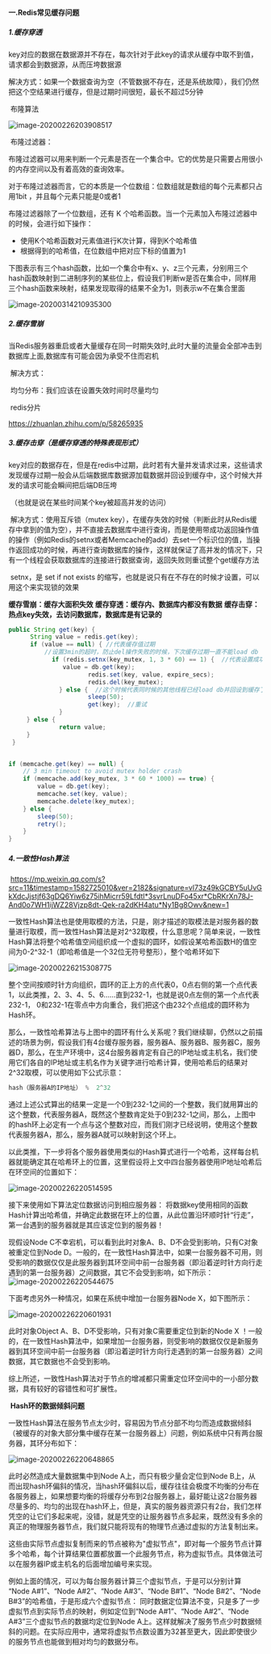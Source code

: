 #### 一.Redis常见缓存问题

##### 1.缓存穿透

​	key对应的数据在数据源并不存在，每次针对于此key的请求从缓存中取不到值，请求都会到数据源，从而压垮数据源

​	解决方式：如果一个数据查询为空（不管数据不存在，还是系统故障），我们仍然把这个空结果进行缓存，但是过期时间很短，最长不超过5分钟

​	布隆算法

![image-20200226203908517](%E4%B8%80.Redis%E5%B8%B8%E8%A7%81%E7%BC%93%E5%AD%98%E9%97%AE%E9%A2%98.assets/image-20200226203908517.png)

​	布隆过滤器：

​		布隆过滤器可以用来判断一个元素是否在一个集合中。它的优势是只需要占用很小的内存空间以及有着高效的查询效率。

对于布隆过滤器而言，它的本质是一个位数组：位数组就是数组的每个元素都只占用1bit ，并且每个元素只能是0或者1

布隆过滤器除了一个位数组，还有 K 个哈希函数。当一个元素加入布隆过滤器中的时候，会进行如下操作：

- 使用K个哈希函数对元素值进行K次计算，得到K个哈希值
- 根据得到的哈希值，在位数组中把对应下标的值置为1

下图表示有三个hash函数，比如一个集合中有x、y、z三个元素，分别用三个hash函数映射到二进制序列的某些位上，假设我们判断w是否在集合中，同样用三个hash函数来映射，结果发现取得的结果不全为1，则表示w不在集合里面

![image-20200314210935300](%E4%B8%80.Redis%E5%B8%B8%E8%A7%81%E7%BC%93%E5%AD%98%E9%97%AE%E9%A2%98.assets/image-20200314210935300.png)





##### 2.缓存雪崩

​	当Redis服务器重启或者大量缓存在同一时期失效时,此时大量的流量会全部冲击到数据库上面,数据库有可能会因为承受不住而宕机

​	解决方式：

​		均匀分布：我们应该在设置失效时间时尽量均匀

​		redis分片

https://zhuanlan.zhihu.com/p/58265935

##### 3.缓存击穿（是缓存穿透的特殊表现形式）

​	key对应的数据存在，但是在redis中过期，此时若有大量并发请求过来，这些请求发现缓存过期一般会从后端数据库数据源加载数据并回设到缓存中，这个时候大并发的请求可能会瞬间把后端DB压垮

​	（也就是说在某些时间某个key被超高并发的访问）

​	解决方式：使用互斥锁（mutex  key），在缓存失效的时候（判断此时从Redis缓存中拿到的值为空），并不直接去数据库中进行查询，而是使用带成功返回操作值的操作（例如Redis的setnx或者Memcache的add）去set一个标识位的值，当操作返回成功的时候，再进行查询数据库的操作，这样就保证了高并发的情况下，只有一个线程会获取数据库的连接进行数据查询，返回失败则重试整个get缓存方法

​	setnx，是  set if  not exists 的缩写，也就是说只有在不存在的时候才设置，可以用这个来实现锁的效果

**缓存雪崩：缓存大面积失效**
**缓存穿透：缓存内、数据库内都没有数据**
**缓存击穿：热点key失效，去访问数据库，数据库是有记录的**

```java
public String get(key) {
      String value = redis.get(key);
      if (value == null) { //代表缓存值过期
          //设置3min的超时，防止del操作失败的时候，下次缓存过期一直不能load db
      		if (redis.setnx(key_mutex, 1, 3 * 60) == 1) {  //代表设置成功
               value = db.get(key);
                      redis.set(key, value, expire_secs);
                      redis.del(key_mutex);
              } else {  //这个时候代表同时候的其他线程已经load db并回设到缓存了，这时候重试获取缓存值即可
                      sleep(50);
                      get(key);  //重试
              }
     } else {
              return value;      
     }
 }
```

```java

if (memcache.get(key) == null) {  
    // 3 min timeout to avoid mutex holder crash  
    if (memcache.add(key_mutex, 3 * 60 * 1000) == true) {  
        value = db.get(key);  
        memcache.set(key, value);  
        memcache.delete(key_mutex);  
    } else {  
        sleep(50);  
        retry();  
    }  
}
```

##### 4.一致性Hash算法

​	https://mp.weixin.qq.com/s?src=11&timestamp=1582725010&ver=2182&signature=vl73z49kGCBY5uUvGkXdcJjstjf63gDQ6Yiw6z75ihMicrr59Lfdtl*3svrLnuDFo45xr*CbRKrXn78J-And0o7WH1ijWZ28Vjzp8dt-Qek-ra2dKH4atu*Ny1Bg8Owv&new=1

一致性Hash算法也是使用取模的方法，只是，刚才描述的取模法是对服务器的数量进行取模，而一致性Hash算法是对2^32取模，什么意思呢？简单来说，一致性Hash算法将整个哈希值空间组织成一个虚拟的圆环，如假设某哈希函数H的值空间为0-2^32-1（即哈希值是一个32位无符号整形），整个哈希环如下

![image-20200226215308775](%E4%B8%80.Redis%E5%B8%B8%E8%A7%81%E7%BC%93%E5%AD%98%E9%97%AE%E9%A2%98.assets/image-20200226215308775.png)

整个空间按顺时针方向组织，圆环的正上方的点代表0，0点右侧的第一个点代表1，以此类推，2、3、4、5、6……直到232-1，也就是说0点左侧的第一个点代表232-1， 0和232-1在零点中方向重合，我们把这个由232个点组成的圆环称为Hash环。

那么，一致性哈希算法与上图中的圆环有什么关系呢？我们继续聊，仍然以之前描述的场景为例，假设我们有4台缓存服务器，服务器A、服务器B、服务器C，服务器D，那么，在生产环境中，这4台服务器肯定有自己的IP地址或主机名，我们使用它们各自的IP地址或主机名作为关键字进行哈希计算，使用哈希后的结果对2^32取模，可以使用如下公式示意：

```java
hash（服务器A的IP地址） %  2^32
```

通过上述公式算出的结果一定是一个0到232-1之间的一个整数，我们就用算出的这个整数，代表服务器A，既然这个整数肯定处于0到232-1之间，那么，上图中的hash环上必定有一个点与这个整数对应，而我们刚才已经说明，使用这个整数代表服务器A，那么，服务器A就可以映射到这个环上。

以此类推，下一步将各个服务器使用类似的Hash算式进行一个哈希，这样每台机器就能确定其在哈希环上的位置，这里假设将上文中四台服务器使用IP地址哈希后在环空间的位置如下：

![image-20200226220514595](%E4%B8%80.Redis%E5%B8%B8%E8%A7%81%E7%BC%93%E5%AD%98%E9%97%AE%E9%A2%98.assets/image-20200226220514595.png)

接下来使用如下算法定位数据访问到相应服务器： 将数据key使用相同的函数Hash计算出哈希值，并确定此数据在环上的位置，从此位置沿环顺时针“行走”，第一台遇到的服务器就是其应该定位到的服务器！

现假设Node C不幸宕机，可以看到此时对象A、B、D不会受到影响，只有C对象被重定位到Node D。一般的，在一致性Hash算法中，如果一台服务器不可用，则受影响的数据仅仅是此服务器到其环空间中前一台服务器（即沿着逆时针方向行走遇到的第一台服务器）之间数据，其它不会受到影响，如下所示：
![image-20200226220544675](%E4%B8%80.Redis%E5%B8%B8%E8%A7%81%E7%BC%93%E5%AD%98%E9%97%AE%E9%A2%98.assets/image-20200226220544675.png)

下面考虑另外一种情况，如果在系统中增加一台服务器Node X，如下图所示：

![image-20200226220601931](%E4%B8%80.Redis%E5%B8%B8%E8%A7%81%E7%BC%93%E5%AD%98%E9%97%AE%E9%A2%98.assets/image-20200226220601931.png)

此时对象Object A、B、D不受影响，只有对象C需要重定位到新的Node X ！一般的，在一致性Hash算法中，如果增加一台服务器，则受影响的数据仅仅是新服务器到其环空间中前一台服务器（即沿着逆时针方向行走遇到的第一台服务器）之间数据，其它数据也不会受到影响。

综上所述，一致性Hash算法对于节点的增减都只需重定位环空间中的一小部分数据，具有较好的容错性和可扩展性。

​	**Hash环的数据倾斜问题**

一致性Hash算法在服务节点太少时，容易因为节点分部不均匀而造成数据倾斜（被缓存的对象大部分集中缓存在某一台服务器上）问题，例如系统中只有两台服务器，其环分布如下：

![image-20200226220648865](%E4%B8%80.Redis%E5%B8%B8%E8%A7%81%E7%BC%93%E5%AD%98%E9%97%AE%E9%A2%98.assets/image-20200226220648865.png)

此时必然造成大量数据集中到Node A上，而只有极少量会定位到Node B上，从而出现hash环偏斜的情况，当hash环偏斜以后，缓存往往会极度不均衡的分布在各服务器上，如果想要均衡的将缓存分布到2台服务器上，最好能让这2台服务器尽量多的、均匀的出现在hash环上，但是，真实的服务器资源只有2台，我们怎样凭空的让它们多起来呢，没错，就是凭空的让服务器节点多起来，既然没有多余的真正的物理服务器节点，我们就只能将现有的物理节点通过虚拟的方法复制出来。

这些由实际节点虚拟复制而来的节点被称为"虚拟节点"，即对每一个服务节点计算多个哈希，每个计算结果位置都放置一个此服务节点，称为虚拟节点。具体做法可以在服务器IP或主机名的后面增加编号来实现。

例如上面的情况，可以为每台服务器计算三个虚拟节点，于是可以分别计算 “Node A#1”、“Node A#2”、“Node A#3”、“Node B#1”、“Node B#2”、“Node B#3”的哈希值，于是形成六个虚拟节点：
同时数据定位算法不变，只是多了一步虚拟节点到实际节点的映射，例如定位到“Node A#1”、“Node A#2”、“Node A#3”三个虚拟节点的数据均定位到Node A上。这样就解决了服务节点少时数据倾斜的问题。在实际应用中，通常将虚拟节点数设置为32甚至更大，因此即使很少的服务节点也能做到相对均匀的数据分布。

